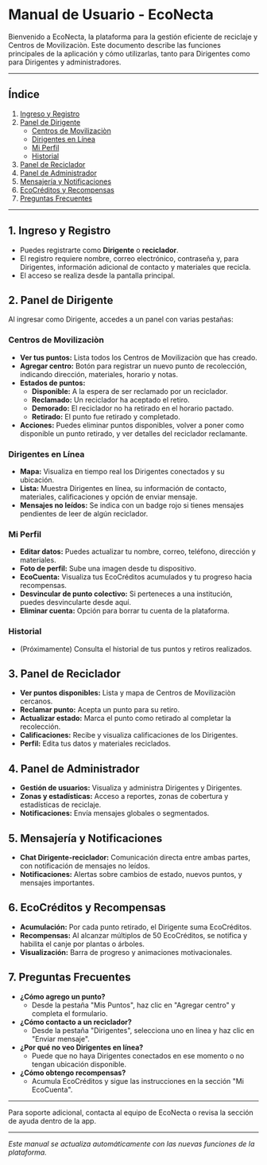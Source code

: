 # Manual de Usuario - EcoNecta

Bienvenido a EcoNecta, la plataforma para la gestión eficiente de reciclaje y Centros de Movilizaciòn. Este documento describe las funciones principales de la aplicación y cómo utilizarlas, tanto para Dirigentes como para Dirigentes y administradores.

---

## Índice
1. [Ingreso y Registro](#ingreso-y-registro)
2. [Panel de Dirigente](#panel-de-Dirigente)
   - [Centros de Movilizaciòn](#puntos-de-recolección)
   - [Dirigentes en Línea](#Dirigentes-en-línea)
   - [Mi Perfil](#mi-perfil)
   - [Historial](#historial)
3. [Panel de Reciclador](#panel-de-reciclador)
4. [Panel de Administrador](#panel-de-administrador)
5. [Mensajería y Notificaciones](#mensajería-y-notificaciones)
6. [EcoCréditos y Recompensas](#ecocréditos-y-recompensas)
7. [Preguntas Frecuentes](#preguntas-frecuentes)

---

## 1. Ingreso y Registro
- Puedes registrarte como **Dirigente** o **reciclador**.
- El registro requiere nombre, correo electrónico, contraseña y, para Dirigentes, información adicional de contacto y materiales que recicla.
- El acceso se realiza desde la pantalla principal.

## 2. Panel de Dirigente
Al ingresar como Dirigente, accedes a un panel con varias pestañas:

### Centros de Movilizaciòn
- **Ver tus puntos:** Lista todos los Centros de Movilizaciòn que has creado.
- **Agregar centro:** Botón para registrar un nuevo punto de recolección, indicando dirección, materiales, horario y notas.
- **Estados de puntos:**
  - **Disponible:** A la espera de ser reclamado por un reciclador.
  - **Reclamado:** Un reciclador ha aceptado el retiro.
  - **Demorado:** El reciclador no ha retirado en el horario pactado.
  - **Retirado:** El punto fue retirado y completado.
- **Acciones:** Puedes eliminar puntos disponibles, volver a poner como disponible un punto retirado, y ver detalles del reciclador reclamante.

### Dirigentes en Línea
- **Mapa:** Visualiza en tiempo real los Dirigentes conectados y su ubicación.
- **Lista:** Muestra Dirigentes en línea, su información de contacto, materiales, calificaciones y opción de enviar mensaje.
- **Mensajes no leídos:** Se indica con un badge rojo si tienes mensajes pendientes de leer de algún reciclador.

### Mi Perfil
- **Editar datos:** Puedes actualizar tu nombre, correo, teléfono, dirección y materiales.
- **Foto de perfil:** Sube una imagen desde tu dispositivo.
- **EcoCuenta:** Visualiza tus EcoCréditos acumulados y tu progreso hacia recompensas.
- **Desvincular de punto colectivo:** Si perteneces a una institución, puedes desvincularte desde aquí.
- **Eliminar cuenta:** Opción para borrar tu cuenta de la plataforma.

### Historial
- (Próximamente) Consulta el historial de tus puntos y retiros realizados.

## 3. Panel de Reciclador
- **Ver puntos disponibles:** Lista y mapa de Centros de Movilizaciòn cercanos.
- **Reclamar punto:** Acepta un punto para su retiro.
- **Actualizar estado:** Marca el punto como retirado al completar la recolección.
- **Calificaciones:** Recibe y visualiza calificaciones de los Dirigentes.
- **Perfil:** Edita tus datos y materiales reciclados.

## 4. Panel de Administrador
- **Gestión de usuarios:** Visualiza y administra Dirigentes y Dirigentes.
- **Zonas y estadísticas:** Acceso a reportes, zonas de cobertura y estadísticas de reciclaje.
- **Notificaciones:** Envía mensajes globales o segmentados.

## 5. Mensajería y Notificaciones
- **Chat Dirigente-reciclador:** Comunicación directa entre ambas partes, con notificación de mensajes no leídos.
- **Notificaciones:** Alertas sobre cambios de estado, nuevos puntos, y mensajes importantes.

## 6. EcoCréditos y Recompensas
- **Acumulación:** Por cada punto retirado, el Dirigente suma EcoCréditos.
- **Recompensas:** Al alcanzar múltiplos de 50 EcoCréditos, se notifica y habilita el canje por plantas o árboles.
- **Visualización:** Barra de progreso y animaciones motivacionales.

## 7. Preguntas Frecuentes
- **¿Cómo agrego un punto?**
  - Desde la pestaña "Mis Puntos", haz clic en "Agregar centro" y completa el formulario.
- **¿Cómo contacto a un reciclador?**
  - Desde la pestaña "Dirigentes", selecciona uno en línea y haz clic en "Enviar mensaje".
- **¿Por qué no veo Dirigentes en línea?**
  - Puede que no haya Dirigentes conectados en ese momento o no tengan ubicación disponible.
- **¿Cómo obtengo recompensas?**
  - Acumula EcoCréditos y sigue las instrucciones en la sección "Mi EcoCuenta".

---

Para soporte adicional, contacta al equipo de EcoNecta o revisa la sección de ayuda dentro de la app.

---

_Este manual se actualiza automáticamente con las nuevas funciones de la plataforma._
